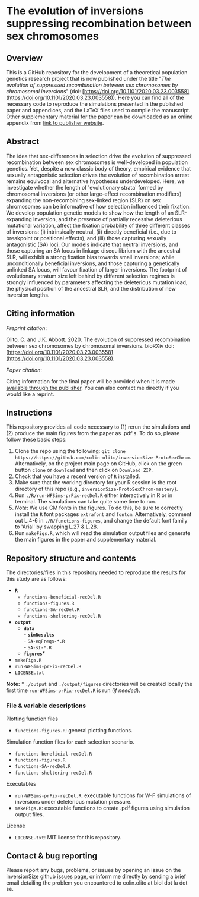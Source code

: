 # The evolution of inversions suppressing recombination between sex chromosomes

## Overview

This is a GitHub repository for the development of a theoretical population genetics research project that is now published under the title "*The evolution of suppressed recombination between sex chromosomes by chromosomal inversions*" (doi: [https://doi.org/10.1101/2020.03.23.003558](https://doi.org/10.1101/2020.03.23.003558)). Here you can find all of the necessary code to reproduce the simulations presented in the published paper and appendices, and the LaTeX files used to compile the manuscript. Other supplementary material for the paper can be downloaded as an online appendix from [link to publisher website](URL).


## Abstract

The idea that sex-differences in selection drive the evolution of suppressed recombination between sex chromosomes is well-developed in population genetics. Yet, despite a now classic body of theory, empirical evidence that sexually antagonistic selection drives the evolution of recombination arrest remains equivocal and alternative hypotheses underdeveloped. Here, we investigate whether the length of 'evolutionary strata' formed by chromosomal inversions (or other large-effect recombination modifiers) expanding the non-recombining sex-linked region (SLR) on sex chromosomes can be informative of how selection influenced their fixation. We develop population genetic models to show how the length of an SLR-expanding inversion, and the presence of partially recessive deleterious mutational variation, affect the fixation probability of three different classes of inversions: (i) intrinsically neutral, (ii) directly beneficial (i.e., due to breakpoint or positional effects), and (iii) those capturing sexually antagonistic (SA) loci. Our models indicate that neutral inversions, and those capturing an SA locus in linkage disequilibrium with the ancestral SLR, will exhibit a strong fixation bias towards small inversions; while unconditionally beneficial inversions, and those capturing a genetically unlinked SA locus, will favour fixation of larger inversions. The footprint of evolutionary stratum size left behind by different selection regimes is strongly influenced by parameters affecting the deleterious mutation load, the physical position of the ancestral SLR, and the distribution of new inversion lengths.

## Citing information

*Preprint citation*:

Olito, C. and J.K. Abbott. 2020. The evolution of suppressed recombination between sex chromosomes by chromosomal inversions. bioRXiv doi: [https://doi.org/10.1101/2020.03.23.003558](https://doi.org/10.1101/2020.03.23.003558).

*Paper citation*:

Citing information for the final paper will be provided when it is made [available through the publisher](URL). You can also contact me directly if you would like a reprint. 

##  Instructions

This repository provides all code necessary to (1) rerun the simulations and (2) produce the main figures from the paper as .pdf's. To do so, please follow these basic steps:

1. Clone the repo using the following: `git clone https://https://github.com/colin-olito/inversionSize-ProtoSexChrom`. Alternatively, on the project main page on GitHub, click on the green button `clone` or `download` and then click on `Download ZIP`.  
2. Check that you have a recent version of [`R`](https://www.r-project.org/) installed. 
3. Make sure that the working directory for your R session is the root directory of this repo (e.g., `inversionSize-ProtoSexChrom-master/`).
4. Run `./R/run-WFSims-prFix-recDel.R` either interactively in R or in terminal. The simulations can take quite some time to run.
5. *Note*: We use CM fonts in the figures. To do this, be sure to correctly install the `R` font packages `extrafont` and `fontcm`. Alternatively, comment out L.4-6 in `./R/functions-figures`, and change the default font family to 'Arial' by swapping L.27 & L.28.
6. Run `makeFigs.R`, which will read the simulation output files and generate the main figures in the paper and supplementary material.  


## Repository structure and contents 

The directories/files in this repository needed to reproduce the results for this study are as follows:  

- **`R`**   
	- `functions-beneficial-recDel.R`  
	- `functions-figures.R`  
	- `functions-SA-recDel.R`  
	- `functions-sheltering-recDel.R`  
- **`output`**   
	- **`data`**   
			- **`simResults`**   
				- `SA-eqFreqs-*.R`  
				- `SA-sI-*.R`  
	- **`figures`***  
- `makeFigs.R`  
- `run-WFSims-prFix-recDel.R`  
- `LICENSE.txt`   

**Note:** * `./output` and `./output/figures` directories will be created locally the first time `run-WFSims-prFix-recDel.R` is run (*if needed*).


### File & variable descriptions

Plotting function files
- `functions-figures.R`: general plotting functions.   

Simulation function files for each selection scenario.
- `functions-beneficial-recDel.R`  
- `functions-figures.R`  
- `functions-SA-recDel.R`  
- `functions-sheltering-recDel.R`  

Executables
- `run-WFSims-prFix-recDel.R`: executable functions for W-F simulations of inversions under deleterious mutation pressure.   
- `makeFigs.R`: executable functions to create .pdf figures using simulation output files.

License    
- `LICENSE.txt`: MIT license for this repository.  


## Contact & bug reporting

Please report any bugs, problems, or issues by opening an issue on the inversionSize github [issues page](https://github.com/colin-olito/inversionSize-ProtoSexChrom/issues), or inform me directly by sending a brief email detailing the problem you encountered to colin.olito at biol dot lu dot se.